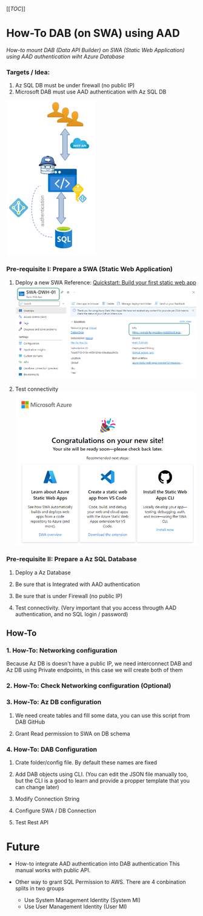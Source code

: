  [[_TOC_]]
 
# How-To DAB (on SWA) using  AAD

_How-to mount DAB (Data API Builder) on SWA (Static Web Application) using AAD authentication wiht Azure Database_


### Targets / Idea:
1. Az SQL DB must be under firewall (no public IP)
2. Microsoft  DAB must use AAD authentication with Az SQL DB


![Idea architecture](pictures/pic_00.png)


### Pre-requisite I: Prepare a SWA (Static Web Application)

1. Deploy a new SWA
   Reference: [Quickstart: Build your first static web app](https://github.com/staticwebdev/vanilla-basic/generate)
   ![Pre-requistie SWA](pictures/pic_02.png)
   
2. Test connectivity 
![Test SWA connectivity](pictures/pic_01.png)

### Pre-requisite II: Prepare a Az SQL Database
1. Deploy a Az Database 

2. Be sure that is Integrated with AAD authentication

3. Be sure that is under Firewall (no public IP)

4. Test connectivity. 
   (Very important that you access througth AAD authentication, and no SQL login / password)


## How-To

### 1. How-To: Networking configuration
Because Az DB is doesn't have a public IP, we need interconnect DAB and Az DB using Private endpoints, in this case we will create both of them

### 2. How-To: Check Networking configuration (Optional)

### 3. How-To: Az DB configuration
1. We need create tables and fill some data, you can use this script from DAB GitHub

2. Grant Read permission to SWA on DB schema

### 4. How-To: DAB Configuration
1. Crate folder/config file. By default these names are fixed

2. Add DAB objects using CLI.
(You can edit the JSON file manually too, but the CLI is a good to learn and provide a propper template that you can change later)


3. Modify Connection String

4. Configure SWA / DB Connection 

5. Test Rest API


# Future
* How-to integrate AAD authentication into DAB authentication
   This manual works with public API.
   
* Other way to grant SQL Permission to AWS. 
   There are 4 conbination splits in two groups
   * Use System Management Identity (System MI)
   * Use User Management Identity (User MI)